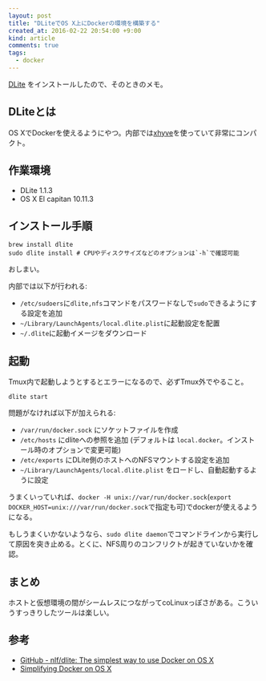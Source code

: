 ```yaml
---
layout: post
title: "DLiteでOS X上にDockerの環境を構築する"
created_at: 2016-02-22 20:54:00 +9:00
kind: article
comments: true
tags:
  - docker
---
```


[DLite][dlite] をインストールしたので、そのときのメモ。

<!-- more -->

## DLiteとは

OS XでDockerを使えるようにやつ。内部では[xhyve](https://github.com/mist64/xhyve)を使っていて非常にコンパクト。

## 作業環境

- DLite 1.1.3
- OS X El capitan 10.11.3

## インストール手順

    brew install dlite
    sudo dlite install # CPUやディスクサイズなどのオプションは`-h`で確認可能

おしまい。

内部では以下が行われる:

- `/etc/sudoers`に`dlite,nfs`コマンドをパスワードなしで`sudo`できるようにする設定を追加
- `~/Library/LaunchAgents/local.dlite.plist`に起動設定を配置
- `~/.dlite`に起動イメージをダウンロード

## 起動

Tmux内で起動しようとするとエラーになるので、必ずTmux外でやること。

    dlite start

問題がなければ以下が加えられる:

- `/var/run/docker.sock` にソケットファイルを作成
- `/etc/hosts` にdliteへの参照を追加 (デフォルトは `local.docker`。インストール時のオプションで変更可能)
- `/etc/exports` にDLite側のホストへのNFSマウントする設定を追加
- `~/Library/LaunchAgents/local.dlite.plist` をロードし、自動起動するように設定

うまくいっていれば、`docker -H unix://var/run/docker.sock`(`export DOCKER_HOST=unix:///var/run/docker.sock`で指定も可)でdockerが使えるようになる。

もしうまくいかないようなら、`sudo dlite daemon`でコマンドラインから実行して原因を突き止める。とくに、NFS周りのコンフリクトが起きていないかを確認。

## まとめ

ホストと仮想環境の間がシームレスにつながってcoLinuxっぽさがある。こういうすっきりしたツールは楽しい。

## 参考

- [GitHub - nlf/dlite: The simplest way to use Docker on OS X][dlite]
- [Simplifying Docker on OS X](https://blog.andyet.com/2016/01/25/easy-docker-on-osx/)

[dlite]: https://github.com/nlf/dlite
